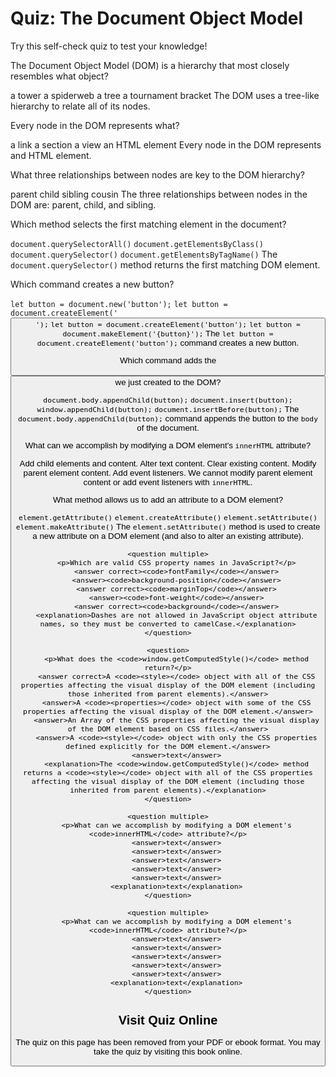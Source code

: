 # Quiz: The Document Object Model

Try this self-check quiz to test your knowledge!

<quiz name="">
    <question>
        <p>The Document Object Model (DOM) is a hierarchy that most closely resembles what object?</p>
        <answer>a tower</answer>
        <answer>a spiderweb</answer>
        <answer correct>a tree</answer>
        <answer>a tournament bracket</answer>
        <explanation>The DOM uses a tree-like hierarchy to relate all of its nodes.</explanation>
    </question>
    <question>
        <p>Every node in the DOM represents what?</p>
        <answer>a link</answer>
        <answer>a section</answer>
        <answer>a view</answer>
        <answer correct>an HTML element</answer>
        <explanation>Every node in the DOM represents and HTML element.</explanation>
    </question>
    <question multiple>
        <p>What three relationships between nodes are key to the DOM hierarchy?</p>
        <answer correct>parent</answer>
        <answer correct>child</answer>
        <answer correct>sibling</answer>
        <answer>cousin</answer>
        <explanation>The three relationships between nodes in the DOM are: parent, child, and sibling.</explanation>
    </question>
    <question>
        <p>Which method selects the first matching element in the document?</p>
        <answer><code>document.querySelectorAll()</code></answer>
        <answer ><code>document.getElementsByClass()</code></answer>
        <answer correct><code>document.querySelector()</code></answer>
        <answer><code>document.getElementsByTagName()</code></answer>
        <explanation>The <code>document.querySelector()</code> method returns the first matching DOM element.</explanation>
    </question>
    <question>
        <p>Which command creates a new button?</p>
        <answer><code>let button = document.new('button');</code></answer>
        <answer><code>let button = document.createElement('<button>');</code></answer>
        <answer correct><code>let button = document.createElement('button');</code></answer>
        <answer><code>let button = document.makeElement('{button}');</code></answer>
        <explanation>The <code>let button = document.createElement('button');</code> command creates a new button.</explanation>
    </question>
    <question>
        <p>Which command adds the <code><button></code> we just created to the DOM?</p>
        <answer correct><code>document.body.appendChild(button);</code></answer>
        <answer><code>document.insert(button);</code></answer>
        <answer><code>window.appendChild(button);</code></answer>
        <answer><code>document.insertBefore(button);</code></answer>
        <explanation>The <code>document.body.appendChild(button);</code> command appends the button to the <code>body</code> of the document.</explanation>
    </question>
    <question multiple>
        <p>What can we accomplish by modifying a DOM element's <code>innerHTML</code> attribute?</p>
        <answer correct>Add child elements and content.</answer>
        <answer correct>Alter text content.</answer>
        <answer correct>Clear existing content.</answer>
        <answer>Modify parent element content.</answer>
        <answer>Add event listeners.</answer>
        <explanation>We cannot modify parent element content or add event listeners with <code>innerHTML</code>.</explanation>
    </question>
    <question>
        <p>What method allows us to add an attribute to a DOM element?</p>
        <answer><code>element.getAttribute()</code></answer>
        <answer><code>element.createAttribute()</code></answer>
        <answer correct><code>element.setAttribute()</code></answer>
        <answer><code>element.makeAttribute()</code></answer>
        <explanation>The <code>element.setAttribute()</code> method is used to create a new attribute on a DOM element (and also to alter an existing attribute).</explanation>
    </question>

    <question multiple>
        <p>Which are valid CSS property names in JavaScript?</p>
        <answer correct><code>fontFamily</code></answer>
        <answer><code>background-position</code></answer>
        <answer correct><code>marginTop</code></answer>
        <answer><code>font-weight</code></answer>
        <answer correct><code>background</code></answer>
        <explanation>Dashes are not allowed in JavaScript object attribute names, so they must be converted to camelCase.</explanation>
    </question>

    <question>
        <p>What does the <code>window.getComputedStyle()</code> method return?</p>
        <answer correct>A <code><style></code> object with all of the CSS properties affecting the visual display of the DOM element (including those inherited from parent elements).</answer>
        <answer>A <code><properties></code> object with some of the CSS properties affecting the visual display of the DOM element.</answer>
        <answer>An Array of the CSS properties affecting the visual display of the DOM element based on CSS files.</answer>
        <answer>A <code><style></code> object with only the CSS properties defined explicitly for the DOM element.</answer>
        <answer>text</answer>
        <explanation>The <code>window.getComputedStyle()</code> method returns a <code><style></code> object with all of the CSS properties affecting the visual display of the DOM element (including those inherited from parent elements).</explanation>
    </question>
    
    <question multiple>
        <p>What can we accomplish by modifying a DOM element's <code>innerHTML</code> attribute?</p>
        <answer>text</answer>
        <answer>text</answer>
        <answer>text</answer>
        <answer>text</answer>
        <answer>text</answer>
        <explanation>text</explanation>
    </question>

    <question multiple>
        <p>What can we accomplish by modifying a DOM element's <code>innerHTML</code> attribute?</p>
        <answer>text</answer>
        <answer>text</answer>
        <answer>text</answer>
        <answer>text</answer>
        <answer>text</answer>
        <explanation>text</explanation>
    </question>







</quiz>

<div class="no-quiz">
     <h2>Visit Quiz Online</h2>
     <p> 
         The quiz on this page has been removed from your PDF 
         or ebook format. You may take the quiz by visiting
         this book online.
     </p>
</div>
